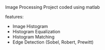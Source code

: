 
Image Processing Project
  coded using matlab
  
features:
  - Image Histogram
  - Histogram Equalization
  - Histogram Matching
  - Edge Detection (Sobel, Robert, Prewitt)
